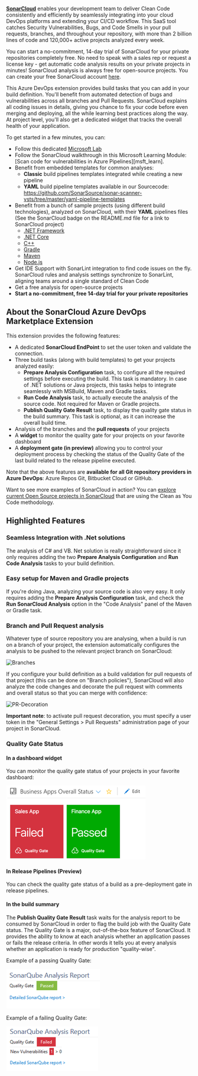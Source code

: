 **[SonarCloud][sc]** enables your development team to deliver Clean Code consistently and efficiently by seamlessly integrating into your cloud DevOps platforms and extending your CI/CD workflow. This SaaS tool catches Security Vulnerabilities, Bugs, and Code Smells in your pull requests, branches, and throughout your repository, with more than 2 billion lines of code and 120,000+ active projects analyzed every week.

You can start a no-commitment, 14-day trial of SonarCloud for your private repositories completely free. No need to speak with a sales rep or request a license key - get automatic code analysis results on your private projects in minutes! SonarCloud analysis is always free for open-source projects. You can create your free SonarCloud account [here][signup].

This Azure DevOps extension provides build tasks that you can add in your build definition. You'll benefit from automated detection of bugs and vulnerabilities across all branches and Pull Requests. SonarCloud explains all coding issues in details, giving you chance to fix your code before even merging and deploying, all the while learning best practices along the way. At project level, you'll also get a dedicated widget that tracks the overall health of your application.

To get started in a few minutes, you can:

- Follow this dedicated [Microsoft Lab][getstarted]
- Follow the SonarCloud walkthrough in this Microsoft Learning Module: [Scan code for vulnerabilities in Azure Pipelines][msft_learn].
- Benefit from embedded templates for common analyses:
  - **Classic** build pipelines templates integrated while creating a new pipeline
  - **YAML** build pipeline templates available in our Sourcecode: https://github.com/SonarSource/sonar-scanner-vsts/tree/master/yaml-pipeline-templates
- Benefit from a bunch of sample projects (using different build technologies), analyzed on SonarCloud, with their **YAML** pipelines files (See the SonarCloud badge on the README.md file for a link to SonarCloud project)
  - [.NET Framework](https://dev.azure.com/sonarsource/DotNetTeam%20Project/_git/sample-dotnet-framework-project)
  - [.NET Core](https://dev.azure.com/sonarsource/DotNetTeam%20Project/_git/sample-dotnet-core-project)
  - [C++](https://dev.azure.com/sonarsource/DotNetTeam%20Project/_git/sample-cpp-project)
  - [Gradle](https://dev.azure.com/sonarsource/DotNetTeam%20Project/_git/sample-gradle-project)
  - [Maven](https://dev.azure.com/sonarsource/DotNetTeam%20Project/_git/sample-maven-project)
  - [Node.js](https://dev.azure.com/sonarsource/DotNetTeam%20Project/_git/sample-nodejs-project)
- Get IDE Support with SonarLint integration to find code issues on the fly. SonarCloud rules and analysis settings synchronize to SonarLint, aligning teams around a single standard of Clean Code
- Get a free analysis for open-source projects
- **Start a no-commitment, free 14-day trial for your private repositories**

## About the SonarCloud Azure DevOps Marketplace Extension

This extension provides the following features:

- A dedicated **SonarCloud EndPoint** to set the user token and validate the connection.
- Three build tasks (along with build templates) to get your projects analyzed easily:
  - **Prepare Analysis Configuration** task, to configure all the required settings before executing the build. This task is mandatory. In case of .NET solutions or Java projects, this tasks helps to integrate seamlessly with MSBuild, Maven and Gradle tasks.
  - **Run Code Analysis** task, to actually execute the analysis of the source code. Not required for Maven or Gradle projects.
  - **Publish Quality Gate Result** task, to display the quality gate status in the build summary. This task is optional, as it can increase the overall build time.
- Analysis of the branches and the **pull requests** of your projects
- A **widget** to monitor the quality gate for your projects on your favorite dashboard
- A **deployment gate (in preview)** allowing you to control your deployment process by checking the status of the Quality Gate of the last build related to the release pipeline executed.

Note that the above features are **available for all Git repository providers in Azure DevOps**: Azure Repos Git, Bitbucket Cloud or GitHub.

Want to see more examples of SonarCloud in action? You can [explore current Open Source projects in SonarCloud][opensource] that are using the Clean as You Code methodology.

## Highlighted Features

### Seamless Integration with .Net solutions

The analysis of C# and VB. Net solution is really straightforward since it only requires adding the two **Prepare Analysis Configuration** and **Run Code Analysis** tasks to your build definition.

### Easy setup for Maven and Gradle projects

If you're doing Java, analyzing your source code is also very easy. It only requires adding the **Prepare Analysis Configuration** task, and check the **Run SonarCloud Analysis** option in the "Code Analysis" panel of the Maven or Gradle task.

### Branch and Pull Request analysis

Whatever type of source repository you are analysing, when a build is run on a branch of your project, the extension automatically configures the analysis to be pushed to the relevant project branch on SonarCloud:

![Branches](img/branches.png)

If you configure your build definition as a build validation for pull requests of that project (this can be done on "Branch policies"), SonarCloud will also analyze the code changes and decorate the pull request with comments and overall status so that you can merge with confidence:

![PR-Decoration](img/pull-request-decoration.png)

**Important note**: to activate pull request decoration, you must specify a user token in the "General Settings > Pull Requests" administration page of your project in SonarCloud.

### Quality Gate Status

#### In a dashboard widget

You can monitor the quality gate status of your projects in your favorite dashboard:

![Quality Gate Widget](img/widget.png)

#### In Release Pipelines (Preview)

You can check the quality gate status of a build as a pre-deployment gate in release pipelines.

#### In the build summary

The **Publish Quality Gate Result** task waits for the analysis report to be consumed by SonarCloud in order to flag the build job with the Quality Gate status. The Quality Gate is a major, out-of-the-box feature of SonarCloud. It provides the ability to know at each analysis whether an application passes or fails the release criteria. In other words it tells you at every analysis whether an application is ready for production "quality-wise".

Example of a passing Quality Gate:

![Passed Quality Gate](img/sq-analysis-report-passed.png)

Example of a failing Quality Gate:

![Failed Quality Gate](img/sq-analysis-report-failed.png)

[sc]: https://sonarcloud.io
[signup]: https://www.sonarsource.com/products/sonarcloud/signup/
[opensource]: https://sonarcloud.io/explore/projects?sort=-analysis_date
[getstarted]: https://www.azuredevopslabs.com/labs/vstsextend/sonarcloud/
